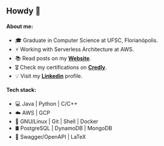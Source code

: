 ## Howdy :metal:

#### About me:
- 🎓 Graduate in Computer Science at UFSC, Florianópolis.
- ⚡ Working with Serverless Architecture at AWS.
- 📚 Read posts on my [**Website**](https://rafaelbcastilhos.github.io/posts/). 
- 🎖️ Check my certifications on [**Credly**](https://www.credly.com/users/rafael-begnini-de-castilhos/badges).
- 💡 Visit my [**Linkedin**](https://www.linkedin.com/in/rafaelbcastilhos/) profile.

#### Tech stack:
- 💻 Java | Python | C/C++
- ☁️ AWS | GCP
- 🧰 GNU/Linux | Git | Shell | Docker 
- 🛢 PostgreSQL | DynamoDB | MongoDB
- 📝 Swagger/OpenAPI | LaTeX
